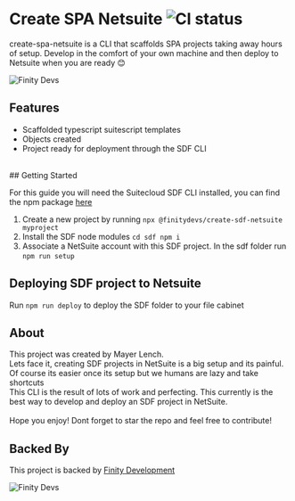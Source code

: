 
# Create SPA Netsuite ![CI status](https://img.shields.io/badge/build-passing-brightgreen.svg)

  
create-spa-netsuite is a CLI that scaffolds SPA projects taking away hours of setup.
Develop in the comfort of your own machine and then deploy to Netsuite when you are ready 😊
  

![Finity Devs](https://raw.githubusercontent.com/dealmeddevs/sns-small-netsuite-script/main/images/logo.png?token=AENI2YIGKYE3OYOLAVA46UK7SG372)



## Features

- Scaffolded typescript suitescript templates
- Objects created
- Project ready for deployment through the SDF CLI
<br />
## Getting Started

For this guide you will need the Suitecloud SDF CLI installed, you can find the npm package [here](https://www.npmjs.com/package/@oracle/suitecloud-cli)

1. Create a new project by running ``` npx @finitydevs/create-sdf-netsuite myproject ```
2. Install the SDF node modules `cd sdf npm i`
3. Associate a NetSuite account with this SDF project. In the sdf folder run `npm run setup`

## Deploying SDF project to Netsuite

Run ```npm run deploy``` to deploy the SDF folder to your file cabinet



## About

This project was created by Mayer Lench.<br/>
Lets face it, creating SDF projects in NetSuite is a big setup and its painful. Of course its easier once its setup but we humans are lazy and take shortcuts<br/>
This CLI is the result of lots of work and perfecting. This currently is the best way to develop and deploy an SDF project in NetSuite.<br/>  
Hope you enjoy! Dont forget to star the repo and feel free to contribute!

## Backed By

This project is backed by [Finity Development](https://www.finitydevelopment.com/)

![Finity Devs](https://raw.githubusercontent.com/dealmeddevs/sns-small-netsuite-script/main/images/fd_logo.png?token=AENI2YMKW3C7DTDRWQWP65K7SG4P2)